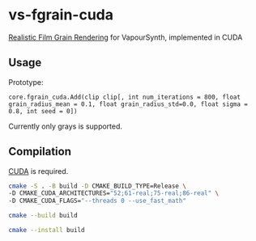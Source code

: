 # vs-fgrain-cuda
[Realistic Film Grain Rendering](https://www.ipol.im/pub/art/2017/192/) for VapourSynth, implemented in CUDA

## Usage
Prototype:

`core.fgrain_cuda.Add(clip clip[, int num_iterations = 800, float grain_radius_mean = 0.1, float grain_radius_std=0.0, float sigma = 0.8, int seed = 0])`

Currently only grays is supported.

## Compilation
[CUDA](https://developer.nvidia.com/cuda-downloads) is required.

```bash
cmake -S . -B build -D CMAKE_BUILD_TYPE=Release \
-D CMAKE_CUDA_ARCHITECTURES="52;61-real;75-real;86-real" \
-D CMAKE_CUDA_FLAGS="--threads 0 --use_fast_math"

cmake --build build

cmake --install build
```


